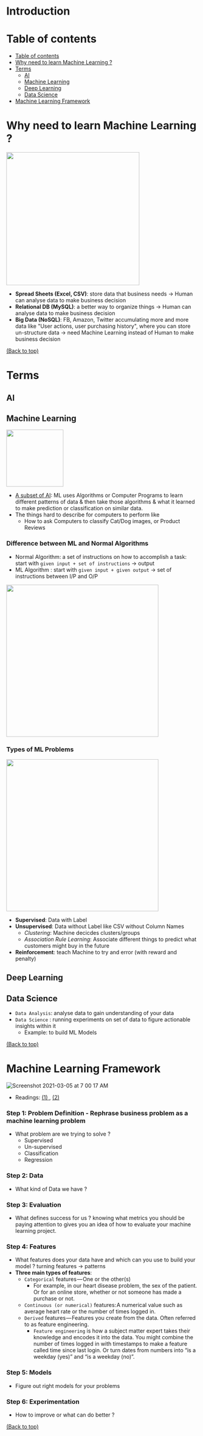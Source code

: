 # Introduction
# Table of contents
- [Table of contents](#table-of-contents)
- [Why need to learn Machine Learning ?](#why-need-to-learn-machine-learning)
- [Terms](#terms)
  - [AI](#ai)
  - [Machine Learning](#machine-learning)
  - [Deep Learning](#deep-learning)
  - [Data Science](#data-science)
- [Machine Learning Framework](#machine-learning-framework)

# Why need to learn Machine Learning ?
<img src="https://user-images.githubusercontent.com/64508435/109885685-e8b67e00-7cb9-11eb-9d62-40fe7f1ff66a.png" height="350px"/>

- **Spread Sheets (Excel, CSV)**: store data that business needs → Human can analyse data to make business decision
- **Relational DB (MySQL)**: a better way to organize things → Human can analyse data to make business decision
- **Big Data (NoSQL)**: FB, Amazon, Twitter accumulating more and more data like "User actions, user purchasing history", where you can store un-structure data → need Machine Learning instead of Human to make business decision

[(Back to top)](#table-of-contents)

# Terms
## AI
## Machine Learning

<img src="https://user-images.githubusercontent.com/64508435/110039927-f254ea00-7d7c-11eb-9ff4-52b498925232.png" height="150px" />

- [A subset of AI](https://teachablemachine.withgoogle.com/): ML uses Algorithms or Computer Programs to learn different patterns of data & then take those algorithms & what it learned to make prediction or classification on similar data.
- The things hard to describe for computers to perform like 
  - How to ask Computers to classify Cat/Dog images, or Product Reviews

### Difference between ML and Normal Algorithms
- Normal Algorithm: a set of instructions on how to accomplish a task: start with `given input + set of instructions` → output
- ML Algorithm    : start with `given input + given output` → set of instructions between I/P and O/P
<img src="https://user-images.githubusercontent.com/64508435/110040442-cc7c1500-7d7d-11eb-87e6-cc4583b7aec4.png" height="400px" />

### Types of ML Problems

<img src="https://user-images.githubusercontent.com/64508435/109983163-8a32e380-7d3d-11eb-85fd-a2635e14826c.png" height="400px"/>

- **Supervised**: Data with Label
- **Unsupervised**: Data without Label like CSV without Column Names
  - *Clustering*: Machine decicdes clusters/groups
  - *Association Rule Learning*: Associate different things to predict what customers might buy in the future
- **Reinforcement**: teach Machine to try and error (with reward and penalty)

## Deep Learning
## Data Science
- `Data Analysis`: analyse data to gain understanding of your data
- `Data Science` : running experiments on set of data to figure actionable insights within it
  - Example: to build ML Models

[(Back to top)](#table-of-contents)

# Machine Learning Framework
![Screenshot 2021-03-05 at 7 00 17 AM](https://user-images.githubusercontent.com/64508435/110042238-7361b080-7d80-11eb-825d-f8fc4d4c2cf2.png)

- Readings: [ (1) ](https://www.mrdbourke.com/a-6-step-field-guide-for-building-machine-learning-projects/), [ (2) ](https://whimsical.com/6-step-field-guide-to-machine-learning-projects-flowcharts-9g65jgoRYTxMXxDosndYTB)
### Step 1: Problem Definition - Rephrase business problem as a machine learning problem
- What problem are we trying to solve ?
  - Supervised
  - Un-supervised
  - Classification
  - Regression
### Step 2: Data
- What kind of Data we have ? 
### Step 3: Evaluation
- What defines success for us ? knowing what metrics you should be paying attention to gives you an idea of how to evaluate your machine learning project.
### Step 4: Features
- What features does your data have and which can you use to build your model ? turning features → patterns
- **Three main types of features**: 
  - `Categorical` features — One or the other(s) 
    - For example, in our heart disease problem, the sex of the patient. Or for an online store, whether or not someone has made a purchase or not.
  - `Continuous (or numerical)` features: A numerical value such as average heart rate or the number of times logged in.
  - `Derived` features — Features you create from the data. Often referred to as feature engineering. 
    - `Feature engineering` is how a subject matter expert takes their knowledge and encodes it into the data. You might combine the number of times logged in with timestamps to make a feature called time since last login. Or turn dates from numbers into “is a weekday (yes)” and “is a weekday (no)”.
### Step 5: Models
- Figure out right models for your problems
### Step 6: Experimentation
- How to improve or what can do better ?

[(Back to top)](#table-of-contents)
